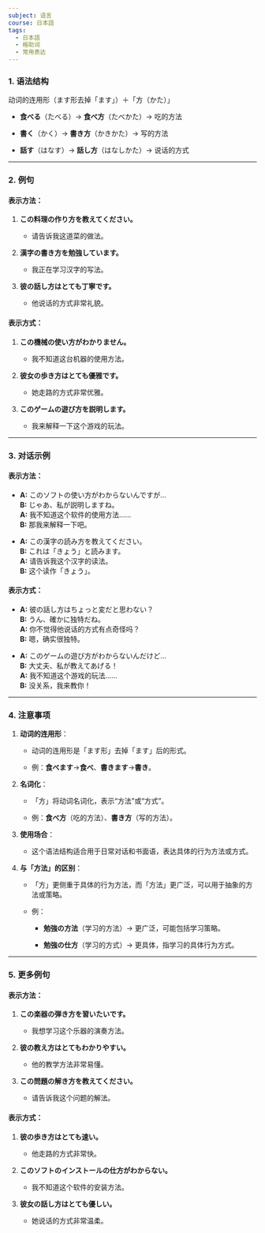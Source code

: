 ```yaml
---
subject: 语言
course: 日本語
tags:
  - 日本語
  - 格助词
  - 常用表达
---
```

### 1. **语法结构**

动词的连用形（ます形去掉「ます」）＋「方（かた）」

- **食べる**（たべる）→ **食べ方**（たべかた）→ 吃的方法
    
- **書く**（かく）→ **書き方**（かきかた）→ 写的方法
    
- **話す**（はなす）→ **話し方**（はなしかた）→ 说话的方式
    

---

### 2. **例句**

#### 表示方法：

1. **この料理の作り方を教えてください。**
    
    - 请告诉我这道菜的做法。
        
2. **漢字の書き方を勉強しています。**
    
    - 我正在学习汉字的写法。
        
3. **彼の話し方はとても丁寧です。**
    
    - 他说话的方式非常礼貌。
        

#### 表示方式：

1. **この機械の使い方がわかりません。**
    
    - 我不知道这台机器的使用方法。
        
2. **彼女の歩き方はとても優雅です。**
    
    - 她走路的方式非常优雅。
        
3. **このゲームの遊び方を説明します。**
    
    - 我来解释一下这个游戏的玩法。
        

---

### 3. **对话示例**

#### 表示方法：

- **A:** このソフトの使い方がわからないんですが…  
    **B:** じゃあ、私が説明しますね。  
    **A:** 我不知道这个软件的使用方法……  
    **B:** 那我来解释一下吧。
    
- **A:** この漢字の読み方を教えてください。  
    **B:** これは「きょう」と読みます。  
    **A:** 请告诉我这个汉字的读法。  
    **B:** 这个读作「きょう」。
    

#### 表示方式：

- **A:** 彼の話し方はちょっと変だと思わない？  
    **B:** うん、確かに独特だね。  
    **A:** 你不觉得他说话的方式有点奇怪吗？  
    **B:** 嗯，确实很独特。
    
- **A:** このゲームの遊び方がわからないんだけど…  
    **B:** 大丈夫、私が教えてあげる！  
    **A:** 我不知道这个游戏的玩法……  
    **B:** 没关系，我来教你！
    

---

### 4. **注意事项**

1. **动词的连用形**：
    
    - 动词的连用形是「ます形」去掉「ます」后的形式。
        
    - 例：**食べます**→**食べ**、**書きます**→**書き**。
        
2. **名词化**：
    
    - 「方」将动词名词化，表示“方法”或“方式”。
        
    - 例：**食べ方**（吃的方法）、**書き方**（写的方法）。
        
3. **使用场合**：
    
    - 这个语法结构适合用于日常对话和书面语，表达具体的行为方法或方式。
        
4. **与「方法」的区别**：
    
    - 「方」更侧重于具体的行为方法，而「方法」更广泛，可以用于抽象的方法或策略。
        
    - 例：
        
        - **勉強の方法**（学习的方法）→ 更广泛，可能包括学习策略。
            
        - **勉強の仕方**（学习的方式）→ 更具体，指学习的具体行为方式。
            

---

### 5. **更多例句**

#### 表示方法：

1. **この楽器の弾き方を習いたいです。**
    
    - 我想学习这个乐器的演奏方法。
        
2. **彼の教え方はとてもわかりやすい。**
    
    - 他的教学方法非常易懂。
        
3. **この問題の解き方を教えてください。**
    
    - 请告诉我这个问题的解法。
        

#### 表示方式：

1. **彼の歩き方はとても速い。**
    
    - 他走路的方式非常快。
        
2. **このソフトのインストールの仕方がわからない。**
    
    - 我不知道这个软件的安装方法。
        
3. **彼女の話し方はとても優しい。**
    
    - 她说话的方式非常温柔。